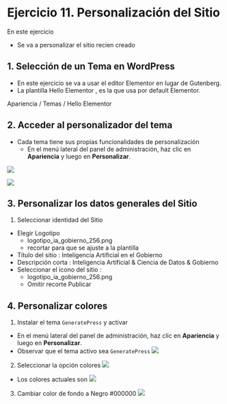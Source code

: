 # Ejercicio 11. Personalización del Sitio

En este ejercicio 
- Se va a personalizar el sitio recien creado

## 1. Selección de un Tema en WordPress
- En este ejercicio se va a usar el editor Elementor en lugar de Gutenberg. 
- La plantilla Hello Elementor , es la que usa por default Elementor.

Apariencia / Temas / Hello Elementor 
## 2.  Acceder al personalizador del tema
- Cada tema tiene sus propias funcionalidades de personalización
  - En el menú lateral del panel de administración, haz clic en **Apariencia** y luego en **Personalizar**.

![](https://i.imgur.com/6WPk0zo.png)

![](https://i.imgur.com/WuttzU8.png)

## 3. Personalizar los datos generales del Sitio
1.  Seleccionar identidad del Sitio
- Elegir Logotipo
	- logotipo_ia_gobierno_256.png
	- recortar para que se ajuste a la plantilla
-  Título del sitio : Inteligencia Artificial en el Gobierno
- Descripción corta : Inteligencia Artificial  & Ciencia de Datos & Gobierno
- Seleccionar el ícono del sitio : 
	- logotipo_ia_gobierno_256.png
	- Omitir recorte
Publicar
## 4. Personalizar colores
1. Instalar el tema `GeneratePress` y activar
  - En el menú lateral del panel de administración, haz clic en **Apariencia** y luego en **Personalizar**.
  - Observar que el tema activo sea `GeneratePress`
![](https://i.imgur.com/6RPmQ4D.png)

2. Seleccionar la opción colores
![](https://i.imgur.com/aI1hhtS.png)

- Los colores actuales son
![](https://i.imgur.com/O4MvxzE.png)

3. Cambiar color de fondo a Negro #000000
![](https://i.imgur.com/rgdie73.png)















<!--stackedit_data:
eyJoaXN0b3J5IjpbMjAxOTA3NjM5MCwtNTY3Nzc2NTYwLDE0MT
Q2MTgxMzgsLTIwODg3NDY2MTJdfQ==
-->